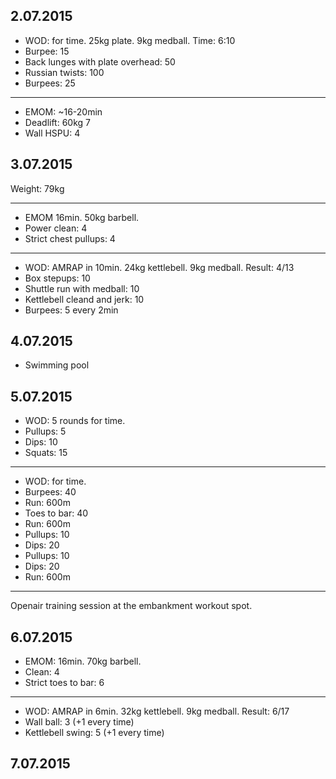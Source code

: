 ## 2.07.2015

* WOD: for time. 25kg plate. 9kg medball. Time: 6:10
* Burpee: 15
* Back lunges with plate overhead: 50
* Russian twists: 100
* Burpees: 25

---

* EMOM: ~16-20min
* Deadlift: 60kg 7
* Wall HSPU: 4

## 3.07.2015

Weight: 79kg

---

* EMOM 16min. 50kg barbell.
* Power clean: 4
* Strict chest pullups: 4

---

* WOD: AMRAP in 10min. 24kg kettlebell. 9kg medball. Result: 4/13
* Box stepups: 10
* Shuttle run with medball: 10
* Kettlebell cleand and jerk: 10
* Burpees: 5 every 2min

## 4.07.2015

* Swimming pool

## 5.07.2015

* WOD: 5 rounds for time.
* Pullups: 5
* Dips: 10
* Squats: 15

---

* WOD: for time.
* Burpees: 40
* Run: 600m
* Toes to bar: 40
* Run: 600m
* Pullups: 10
* Dips: 20
* Pullups: 10
* Dips: 20
* Run: 600m

---

Openair training session at the embankment workout spot.

## 6.07.2015

* EMOM: 16min. 70kg barbell.
* Clean: 4
* Strict toes to bar: 6

---

* WOD: AMRAP in 6min. 32kg kettlebell. 9kg medball. Result: 6/17
* Wall ball: 3 (+1 every time)
* Kettlebell swing: 5 (+1 every time)

## 7.07.2015
